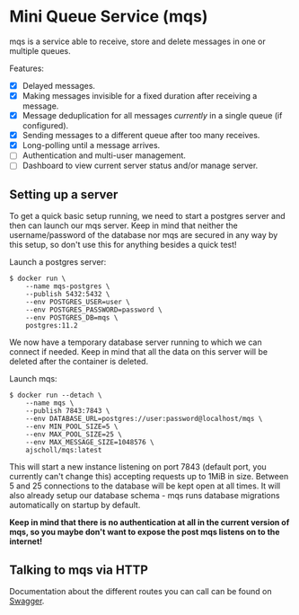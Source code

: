 # Mini Queue Service (mqs)

mqs is a service able to receive, store and delete messages in one or multiple queues.

Features:

* [X] Delayed messages.
* [X] Making messages invisible for a fixed duration after receiving a message.
* [X] Message deduplication for all messages *currently* in a single queue (if configured).
* [X] Sending messages to a different queue after too many receives.
* [X] Long-polling until a message arrives.
* [ ] Authentication and multi-user management.
* [ ] Dashboard to view current server status and/or manage server.

## Setting up a server

To get a quick basic setup running, we need to start a postgres server and then can launch our mqs server.
Keep in mind that neither the username/password of the database nor mqs are secured in any way by this setup,
so don't use this for anything besides a quick test!

Launch a postgres server:

```shell script
$ docker run \
    --name mqs-postgres \
    --publish 5432:5432 \ 
    --env POSTGRES_USER=user \
    --env POSTGRES_PASSWORD=password \
    --env POSTGRES_DB=mqs \
    postgres:11.2
```

We now have a temporary database server running to which we can connect if needed.
Keep in mind that all the data on this server will be deleted after the container is deleted.

Launch mqs:

```shell script
$ docker run --detach \
    --name mqs \
    --publish 7843:7843 \
    --env DATABASE_URL=postgres://user:password@localhost/mqs \
    --env MIN_POOL_SIZE=5 \
    --env MAX_POOL_SIZE=25 \
    --env MAX_MESSAGE_SIZE=1048576 \
    ajscholl/mqs:latest
```

This will start a new instance listening on port 7843 (default port, you currently can't change this) accepting requests
up to 1MiB in size. Between 5 and 25 connections to the database will be kept open at all times.
It will also already setup our database schema - mqs runs database migrations automatically on startup by default.

**Keep in mind that there is no authentication at all in the current version of mqs, so you maybe don't want to expose
the post mqs listens on to the internet!**

## Talking to mqs via HTTP

Documentation about the different routes you can call can be found on [Swagger](https://app.swaggerhub.com/apis/ajscholl/mqs/1.0.0).
